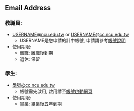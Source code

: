 ## Email Address
### 教職員:
- USERNAME@ncu.edu.tw or USERNAME@cc.ncu.edu.tw
    - USERNAME是您申請的計中帳號, 申請請參考[帳號說明](https://www.cc.ncu.edu.tw/page/account_about)
- 使用期限:
    - 離職: 離職後到期
    - 退休: 保留

### 學生:
- 學號@cc.ncu.edu.tw
  - 帳號需先啟用, 啟用請至[帳號啟動網頁](https://tarot.cc.ncu.edu.tw/UnixAccount/enableaccount.php)
- 使用期限:
    - 畢業: 畢業後五年到期


